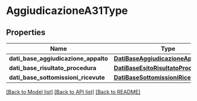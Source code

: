 # AggiudicazioneA31Type

## Properties
Name | Type | Description | Notes
------------ | ------------- | ------------- | -------------
**dati_base_aggiudicazione_appalto** | [**DatiBaseAggiudicazioneAppaltoType**](DatiBaseAggiudicazioneAppaltoType.md) |  | [optional] 
**dati_base_risultato_procedura** | [**DatiBaseEsitoRisultatoProceduraType**](DatiBaseEsitoRisultatoProceduraType.md) |  | [optional] 
**dati_base_sottomissioni_ricevute** | [**DatiBaseSottomissioniRicevuteType**](DatiBaseSottomissioniRicevuteType.md) |  | [optional] 

[[Back to Model list]](../README.md#documentation-for-models) [[Back to API list]](../README.md#documentation-for-api-endpoints) [[Back to README]](../README.md)

